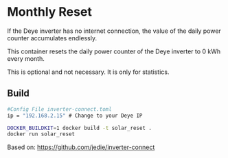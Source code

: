 # Monthly Reset

If the Deye inverter has no internet connection, the value of the daily power counter accumulates endlessly.

This container resets the daily power counter of the Deye inverter to 0 kWh every month.

This is optional and not necessary. It is only for statistics.

## Build

```sh
#Config File inverter-connect.toml
ip = "192.168.2.15" # Change to your Deye IP

DOCKER_BUILDKIT=1 docker build -t solar_reset .
docker run solar_reset
```

Based on: https://github.com/jedie/inverter-connect
